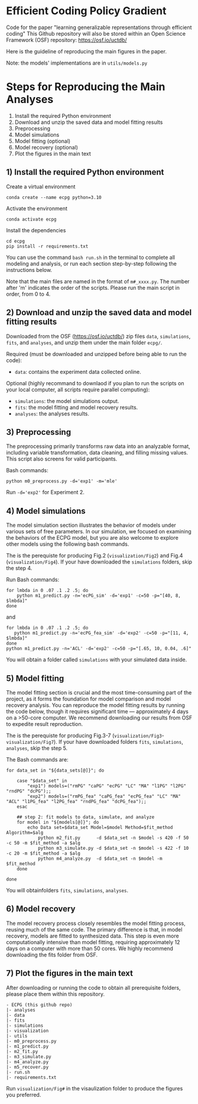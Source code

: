# Efficient Coding Policy Gradient

Code for the paper "learning generalizable representations through efficient coding"
This Github repository will also be stored within an Open Science Framework (OSF) repository: https://osf.io/uctdb/

Here is the guideline of reproducing the main figures in the paper. 

Note: the models' implementations are in `utils/models.py`

# Steps for Reproducing the Main Analyses
1. Install the required Python environment
2. Download and unzip the saved data and model fitting results
3. Preprocessing
4. Model simulations
5. Model fitting (optional)
6. Model recovery (optional)
7. Plot the figures in the main text

## 1) Install the required Python environment

Create a virtual environment
```
conda create --name ecpg python=3.10
```
Activate the environment
```
conda activate ecpg
```
Install the dependencies
```
cd ecpg
pip install -r requirements.txt
```
You can use the command `bash run.sh` in the terminal to complete all modeling and analysis, or run each section step-by-step following the instructions below.

Note that the main files are named in the format of `m#_xxxx.py`. The number after 'm' indicates the order of the scripts. Please run the main script in order, from 0 to 4. 

## 2) Download and unzip the saved data and model fitting results

Downloaded from the OSF (https://osf.io/uctdb/) zip files `data`, `simulations`, `fits`, and `analyses`, and unzip them under the main folder `ecpg/`.

Required (must be downloaded and unzipped before being able to run the code): 
* `data`: contains the experiment data collected online. 

Optional (highly recommand to downlaod if you plan to run the scripts on your local computer, all scripts require parallel computing): 
* `simulations`: the model simulations output.
* `fits`: the model fitting and model recovery results.
* `analyses`: the analyses results. 

## 3) Preprocessing

The preprocessing primarily transforms raw data into an analyzable format, including variable transformation, data cleaning, and filling missing values. This script also screens for valid participants.

Bash commands:
```
python m0_preprocess.py -d='exp1' -m='mle'
```
Run `-d='exp2'` for Experiment 2.

## 4) Model simulations

The model simulation section illustrates the behavior of models under various sets of free parameters. In our simulation, we focused on examining the behaviors of the ECPG model, but you are also welcome to explore other models using the following bash commands.

The is the perequiste for producing Fig.2 (`visualization/Fig2`) and Fig.4 (`visualization/Fig4`). If your have downloaded the `simulations` folders, skip the step 4.

Run Bash commands:
```
for lmbda in 0 .07 .1 .2 .5; do
    python m1_predict.py -n='ecPG_sim' -d='exp1' -c=50 -p="[40, 8, $lmbda]"
done
```
and 
```
for lmbda in 0 .07 .1 .2 .5; do
   python m1_predict.py -n='ecPG_fea_sim' -d='exp2' -c=50 -p="[11, 4, $lmbda]"
done
python m1_predict.py -n='ACL' -d='exp2' -c=50 -p="[.65, 10, 0.04, .6]"
```
You will obtain a folder called `simulations` with your simulated data inside. 

## 5) Model fitting

The model fitting section is crucial and the most time-consuming part of the project, as it forms the foundation for model comparison and model recovery analysis. You can reproduce the model fitting results by running the code below, though it requires significant time — approximately 4 days on a >50-core computer. We recommend downloading our results from OSF to expedite result reproduction.

The is the perequiste for producing Fig.3-7 (`visualization/Fig3`-`visualization/Fig7`). If your have downloaded folders `fits`, `simulations`, `analyses`, skip the step 5.

The Bash commands are: 
```
for data_set in "${data_sets[@]}"; do

    case "$data_set" in
        "exp1") models=("rmPG" "caPG" "ecPG" "LC" "MA" "l1PG" "l2PG" "rndPG" "dcPG");;
        "exp2") models=("rmPG_fea" "caPG_fea" "ecPG_fea" "LC" "MA" "ACL" "l1PG_fea" "l2PG_fea" "rndPG_fea" "dcPG_fea");;
    esac

    ## step 2: fit models to data, simulate, and analyze
    for model in "${models[@]}"; do  
        echo Data set=$data_set Model=$model Method=$fit_method Algorithm=$alg
            python m2_fit.py      -d $data_set -n $model -s 420 -f 50 -c 50 -m $fit_method -a $alg
            python m3_simulate.py -d $data_set -n $model -s 422 -f 10 -c 20 -m $fit_method -a $alg
            python m4_analyze.py  -d $data_set -n $model -m $fit_method 
    done

done
```
You will obtainfolders `fits`, `simulations`, `analyses`.

## 6) Model recovery

The model recovery process closely resembles the model fitting process, reusing much of the same code. The primary difference is that, in model recovery, models are fitted to synthesized data. This step is even more computationally intensive than model fitting, requiring approximately 12 days on a computer with more than 50 cores. We highly recommend downloading the fits folder from OSF.

## 7) Plot the figures in the main text

After downloading or running the code to obtain all prerequisite folders, please place them within this repository.

```
- ECPG (this github repo)
|- analyses
|- data
|- fits
|- simulations
|- visualization
|- utils
|- m0_preprocess.py
|- m1_predict.py
|- m2_fit.py
|- m3_simulate.py
|- m4_analyze.py
|- m5_recover.py
|- run.sh
|- requirements.txt
```

Run `visualization/Fig#` in the visaulization folder to produce the figures you preferred.
 









